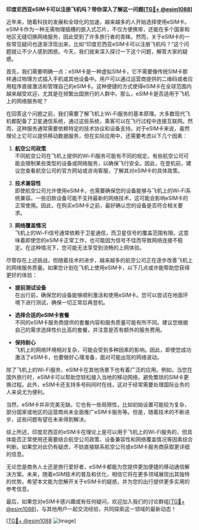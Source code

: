 **印度尼西亚eSIM卡可以注册飞机吗？带你深入了解这一问题[[TG💪+ @esim1088](https://t.me/s/esim1088)]**

近年来，随着科技的发展和全球化的加速，越来越多的人开始选择使用eSIM卡。eSIM卡作为一种无需物理插槽的嵌入式芯片，不仅方便携带，还能在多个国家和地区无缝切换网络服务，因此受到了许多旅行者的青睐。然而，关于eSIM卡的一些常见疑问也逐渐浮现出来，比如“印度尼西亚eSIM卡可以注册飞机吗？”这个问题就让不少人感到困惑。今天，我们就来深入探讨一下这个问题，解答大家的疑惑。

首先，我们需要明确一点：eSIM卡是一种虚拟SIM卡，它不需要像传统SIM卡那样通过物理方式插入手机或其他设备中。用户可以通过运营商提供的二维码或者应用程序直接激活和管理自己的eSIM卡。这种便捷的方式使得eSIM卡在全球范围内越来越受欢迎，尤其是在频繁出国旅行的人群中。那么，eSIM卡是否适用于飞机上的网络服务呢？

在回答这个问题之前，我们需要了解飞机上Wi-Fi服务的基本原理。大多数现代飞机都配备了卫星通信系统，通过这些系统，乘客可以在飞行过程中连接互联网。然而，这种服务通常需要依赖特定的技术协议和设备支持。对于eSIM卡来说，虽然理论上它可以提供移动数据服务，但在实际应用中，还需要考虑以下几个因素：

1. **航空公司政策**  
   不同航空公司在飞机上提供的Wi-Fi服务可能有不同的规定。有些航空公司可能会限制某些类型的设备或网络服务，以确保飞行安全。因此，在登机前，建议您查看航空公司的官方网站或咨询客服，了解其对eSIM卡的具体政策。

2. **技术兼容性**  
   即使航空公司允许使用eSIM卡，也需要确保您的设备能够与飞机上的Wi-Fi系统兼容。一些旧款设备可能不支持最新的网络技术，这可能会影响eSIM卡的正常使用。因此，在购买eSIM卡之前，最好确认您的设备是否符合相关要求。

3. **网络覆盖情况**  
   飞机上的Wi-Fi信号通常依赖于卫星通信，而卫星信号的覆盖范围有限。这意味着即使您的eSIM卡正常工作，也可能因为信号不佳而导致网络连接不稳定。在这种情况下，您可能无法享受到流畅的上网体验。

尽管存在上述挑战，但随着技术的进步，越来越多的航空公司正在逐步改善飞机上的网络服务质量。如果您计划在飞机上使用eSIM卡，以下几点或许能帮助您获得更好的体验：

- **提前测试设备**  
  在出行前，确保您的设备能够顺利激活和使用eSIM卡。您可以尝试在地面环境下进行测试，确保一切正常后再登机。

- **选择合适的eSIM卡套餐**  
  不同的eSIM卡服务商提供的套餐内容和服务质量可能有所不同。建议您根据自己的需求选择性价比高的套餐，并注意是否有额外的服务费用。

- **保持耐心**  
  飞机上的网络环境相对复杂，可能会受到多种因素的影响。因此，即使您成功激活了eSIM卡，也要做好心理准备，面对可能出现的网络波动。

除了飞机上的Wi-Fi服务，eSIM卡在其他场景下也有着广泛的应用。例如，当您在国外旅行时，eSIM卡可以帮助您轻松接入当地的移动网络，避免繁琐的SIM卡更换过程。此外，eSIM卡还支持多号码同时在线，这对于经常需要处理国际业务的人来说尤为便利。

当然，eSIM卡并非完美无缺。它也有一些局限性，比如初始设置可能较为复杂，部分国家或地区的运营商尚未全面推广eSIM卡服务等。但是，随着技术的不断进步，这些问题有望在未来得到解决。

综上所述，印度尼西亚的eSIM卡在理论上是可以用于飞机上的Wi-Fi服务的，但具体能否正常使用还需要结合航空公司政策、设备兼容性和网络覆盖情况等因素综合判断。如果您对此仍有疑虑，不妨直接联系航空公司或eSIM卡服务商获取更详细的信息。

无论您是商务人士还是旅行爱好者，eSIM卡都能为您提供更加便捷的移动通信解决方案。未来，随着eSIM技术的普及和优化，相信它将在更多领域展现出其独特的优势。希望本文能为您解开关于eSIM卡的疑惑，并为您的出行提供更多实用的参考信息。

最后，如果您对eSIM卡感兴趣或有任何疑问，欢迎加入我们的讨论群组[[TG💪+ @esim1088](https://t.me/s/esim1088)]，与其他用户一起交流经验，共同探索这一领域的最新动态！  

[[TG💪+ @esim1088](https://t.me/s/esim1088) ![Image](https://i.postimg.cc/4NQfJmqS/Snipaste-2025-05-13-00-14-12.png)]